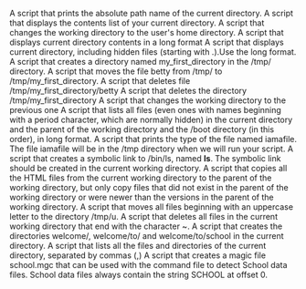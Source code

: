 A script that prints the absolute path name of the current directory.
A script that displays the contents list of your current directory.
A script that changes the working directory to the user's home directory.
A script that displays current directory contents in a long format
A script that displays current directory, including hidden files (starting with .).Use the long format.
A script that creates a directory named my_first_directory in the /tmp/ directory.
A script that moves the file betty from /tmp/ to /tmp/my_first_directory.
A script that deletes file /tmp/my_first_directory/betty
A script that deletes the directory /tmp/my_first_directory
A script that changes the working directory to the previous one
A script that lists all files (even ones with names beginning with a period character, which are normally hidden) in the current directory and the parent of the working directory and the /boot directory (in this order), in long format.
A script that prints the type of the file named iamafile. The file iamafile will be in the /tmp directory when we will run your script.
A script that creates a symbolic link to /bin/ls, named __ls__. The symbolic link should be created in the current working directory.
A script that copies all the HTML files from the current working directory to the parent of the working directory, but only copy files that did not exist in the parent of the working directory or were newer than the versions in the parent of the working directory.
A script that moves all files beginning with an uppercase letter to the directory /tmp/u.
A script that deletes all files in the current working directory that end with the character ~.
A script that creates the directories welcome/, welcome/to/ and welcome/to/school in the current directory.
A script that lists all the files and directories of the current directory, separated by commas (,)
A script that creates a magic file school.mgc that can be used with the command file to detect School data files. School data files always contain the string SCHOOL at offset 0.
